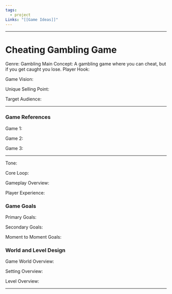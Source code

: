 ```yaml
---
tags:
  - project
Links: "[[Game Ideas]]"
---
```

---
# Cheating Gambling Game

Genre:
    Gambling
Main Concept:
    A gambling game where you can cheat, but if you get caught you lose.
Player Hook:

Game Vision:

Unique Selling Point:

Target Audience:

---
### Game References

Game 1:

Game 2:

Game 3:

---

Tone:

Core Loop:

Gameplay Overview:

Player Experience:

### Game Goals

Primary Goals:

Secondary Goals:

Moment to Moment Goals:

### World and Level Design

Game World Overview:

Setting Overview:

Level Overview:

---


